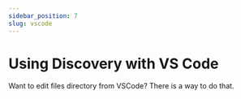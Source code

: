```yaml
---
sidebar_position: 7
slug: vscode
---
```


# Using Discovery with VS Code
Want to edit files directory from VSCode? There is a way to do that.

